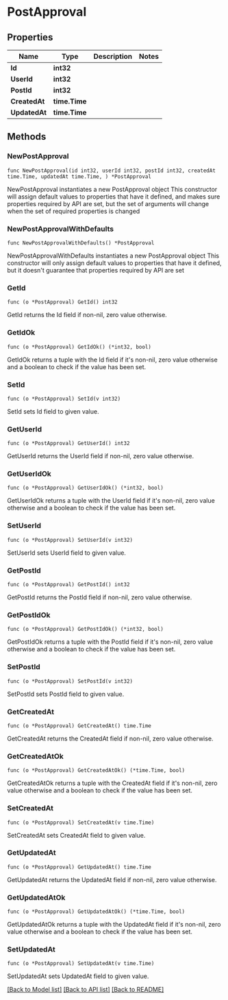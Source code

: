 # PostApproval

## Properties

Name | Type | Description | Notes
------------ | ------------- | ------------- | -------------
**Id** | **int32** |  | 
**UserId** | **int32** |  | 
**PostId** | **int32** |  | 
**CreatedAt** | **time.Time** |  | 
**UpdatedAt** | **time.Time** |  | 

## Methods

### NewPostApproval

`func NewPostApproval(id int32, userId int32, postId int32, createdAt time.Time, updatedAt time.Time, ) *PostApproval`

NewPostApproval instantiates a new PostApproval object
This constructor will assign default values to properties that have it defined,
and makes sure properties required by API are set, but the set of arguments
will change when the set of required properties is changed

### NewPostApprovalWithDefaults

`func NewPostApprovalWithDefaults() *PostApproval`

NewPostApprovalWithDefaults instantiates a new PostApproval object
This constructor will only assign default values to properties that have it defined,
but it doesn't guarantee that properties required by API are set

### GetId

`func (o *PostApproval) GetId() int32`

GetId returns the Id field if non-nil, zero value otherwise.

### GetIdOk

`func (o *PostApproval) GetIdOk() (*int32, bool)`

GetIdOk returns a tuple with the Id field if it's non-nil, zero value otherwise
and a boolean to check if the value has been set.

### SetId

`func (o *PostApproval) SetId(v int32)`

SetId sets Id field to given value.


### GetUserId

`func (o *PostApproval) GetUserId() int32`

GetUserId returns the UserId field if non-nil, zero value otherwise.

### GetUserIdOk

`func (o *PostApproval) GetUserIdOk() (*int32, bool)`

GetUserIdOk returns a tuple with the UserId field if it's non-nil, zero value otherwise
and a boolean to check if the value has been set.

### SetUserId

`func (o *PostApproval) SetUserId(v int32)`

SetUserId sets UserId field to given value.


### GetPostId

`func (o *PostApproval) GetPostId() int32`

GetPostId returns the PostId field if non-nil, zero value otherwise.

### GetPostIdOk

`func (o *PostApproval) GetPostIdOk() (*int32, bool)`

GetPostIdOk returns a tuple with the PostId field if it's non-nil, zero value otherwise
and a boolean to check if the value has been set.

### SetPostId

`func (o *PostApproval) SetPostId(v int32)`

SetPostId sets PostId field to given value.


### GetCreatedAt

`func (o *PostApproval) GetCreatedAt() time.Time`

GetCreatedAt returns the CreatedAt field if non-nil, zero value otherwise.

### GetCreatedAtOk

`func (o *PostApproval) GetCreatedAtOk() (*time.Time, bool)`

GetCreatedAtOk returns a tuple with the CreatedAt field if it's non-nil, zero value otherwise
and a boolean to check if the value has been set.

### SetCreatedAt

`func (o *PostApproval) SetCreatedAt(v time.Time)`

SetCreatedAt sets CreatedAt field to given value.


### GetUpdatedAt

`func (o *PostApproval) GetUpdatedAt() time.Time`

GetUpdatedAt returns the UpdatedAt field if non-nil, zero value otherwise.

### GetUpdatedAtOk

`func (o *PostApproval) GetUpdatedAtOk() (*time.Time, bool)`

GetUpdatedAtOk returns a tuple with the UpdatedAt field if it's non-nil, zero value otherwise
and a boolean to check if the value has been set.

### SetUpdatedAt

`func (o *PostApproval) SetUpdatedAt(v time.Time)`

SetUpdatedAt sets UpdatedAt field to given value.



[[Back to Model list]](../README.md#documentation-for-models) [[Back to API list]](../README.md#documentation-for-api-endpoints) [[Back to README]](../README.md)



